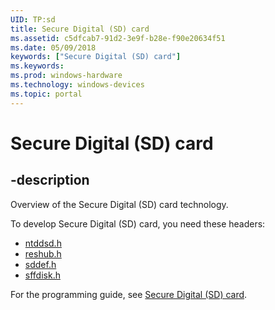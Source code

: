 ```yaml
---
UID: TP:sd
title: Secure Digital (SD) card
ms.assetid: c5dfcab7-91d2-3e9f-b28e-f90e20634f51
ms.date: 05/09/2018
keywords: ["Secure Digital (SD) card"]
ms.keywords: 
ms.prod: windows-hardware
ms.technology: windows-devices
ms.topic: portal
---
```


# Secure Digital (SD) card

## -description

Overview of the Secure Digital (SD) card technology.

To develop Secure Digital (SD) card, you need these headers:

 * [ntddsd.h](../ntddsd/index.md)
 * [reshub.h](../reshub/index.md)
 * [sddef.h](../sddef/index.md)
 * [sffdisk.h](../sffdisk/index.md)

For the programming guide, see [Secure Digital (SD) card](https://docs.microsoft.com/windows-hardware/drivers/sd).
